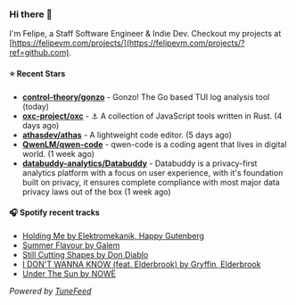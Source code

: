 ### Hi there 👋

I'm Felipe, a Staff Software Engineer & Indie Dev. Checkout my projects at [https://felipevm.com/projects/](https://felipevm.com/projects/?ref=github.com).

#### ⭐ Recent Stars
- **[control-theory/gonzo](https://github.com/control-theory/gonzo)** - Gonzo! The Go based TUI log analysis tool (today)
- **[oxc-project/oxc](https://github.com/oxc-project/oxc)** - ⚓ A collection of JavaScript tools written in Rust. (4 days ago)
- **[athasdev/athas](https://github.com/athasdev/athas)** - A lightweight code editor. (5 days ago)
- **[QwenLM/qwen-code](https://github.com/QwenLM/qwen-code)** - qwen-code is a coding agent that lives in digital world. (1 week ago)
- **[databuddy-analytics/Databuddy](https://github.com/databuddy-analytics/Databuddy)** - Databuddy is a privacy-first analytics platform with a focus on user experience, with it&#39;s foundation built on privacy, it ensures complete compliance with most major data privacy laws out of the box (1 week ago)

#### 🎧 Spotify recent tracks
- [Holding Me by Elektromekanik, Happy Gutenberg](https://open.spotify.com/track/4C6YUCzsCt6pwzq08NJD8B)
- [Summer Flavour by Galem](https://open.spotify.com/track/7yDPyATeAssa2ouHBTe6dT)
- [Still Cutting Shapes by Don Diablo](https://open.spotify.com/track/5dFbW0PcNAm69j8Rnooc2I)
- [I DON&#39;T WANNA KNOW (feat. Elderbrook) by Gryffin, Elderbrook](https://open.spotify.com/track/54yTwo9sq8570IUJju1gft)
- [Under The Sun by NOWË](https://open.spotify.com/track/7JzFhACXnTxE8XQyKHOWCY)

_Powered by [TuneFeed](https://tunefeed.app?ref=github.com)_
